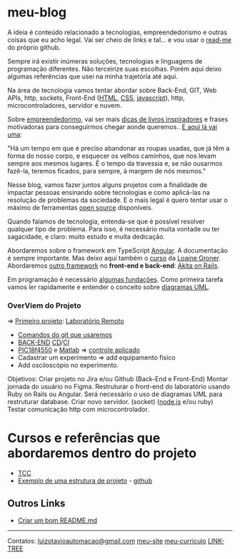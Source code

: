# meu-blog
A ideia é conteúdo relacionado a tecnologias, empreendedorismo e outras coisas que eu acho legal. 
Vai ser cheio de links e tal... e vou usar o [read-me](https://medium.com/@raullesteves/github-como-fazer-um-readme-md-bonit%C3%A3o-c85c8f154f8) do próprio github. 

Sempre irá existir inúmeras soluções, tecnologias e linguagens de programação diferentes. Não terceirize suas escolhas. Porém aqui deixo algumas referências que usei na minha trajetória até aqui.

Na área de tecnologia vamos tentar abordar sobre Back-End, GIT, Web APIs, http, sockets, Front-End ([HTML](https://www.w3schools.com/html/), [CSS](https://www.w3schools.com/css/), [javascript](https://github.com/luizotavioautomacao/curso-javascript-ninja)), http, microcontroladores, servidor e nuvem.

Sobre [empreendedorimo](https://gvcast.podbean.com/), vai ser mais [dicas de livros inspiradores](http://www.fanap.br/Documentos/AMeninadoVale-BelPesce.pdf) e frases motivadoras para conseguirmos chegar aonde queremos.. [E aqui lá vai uma](https://www.fazinova.com.br/courses/curso-criando-oportunidades-2-0?l=pt-BR):

"Há um tempo em que é preciso abandonar as roupas usadas, que já têm a forma do nosso corpo, e esquecer os velhos caminhos, que nos levam sempre aos mesmos lugares. É o tempo da travessia e, se não ousarmos fazê-la, teremos ficados, para sempre, à margem de nós mesmos."

Nesse blog, vamos fazer juntos alguns projetos com a finalidade de impactar pessoas ensinando sobre tecnologias e como aplicá-las na resolução de problemas da sociedade. E o mais legal é quero tentar usar o máximo de ferramentas [open source](https://www.gnu.org/gnu/linux-and-gnu.en.html) disponíveis.

Quando falamos de tecnologia, entenda-se que é  possível resolver qualquer tipo de problema. Para isso, é necessário muita vontade ou ter sagacidade, e claro: muito estudo e muita dedicação.

Abordaremos sobre o framework em TypeScript [Angular](https://angular.io/docs). 
A documentação é sempre importante. Mas deixo aqui também o [curso](https://www.youtube.com/watch?v=tPOMG0D57S0&list=PLGxZ4Rq3BOBoSRcKWEdQACbUCNWLczg2G) da [Loaine Groner](https://loiane.com/).
Abordaremos [outro framework](https://rubyonrails.org/) no **front-end e back-end**: [Akita on Rails](https://www.jmonteiro.com/aprendaaprogramar/chapter00.html).

Em programação é necessário [algumas fundações](https://drive.google.com/drive/folders/1MNzy8h15WqPwpd0i4bcUy4JUU1IVbvH4?usp=sharing).
Como primeira tarefa vamos ler rapidamente e entender o conceito sobre [diagramas UML](https://engsoftmoderna.info/cap4.html).

### OverViem do Projeto
=> [Primeiro projeto](https://decat.ufop.br/weblab-gorceix): [Laboratório Remoto](http://200.239.165.38/)
- [Comandos do git que usaremos](https:challenge/github.com/luizotavioautomacao/meu-blog/tree/main/git)
- [BACK-END](https://nodejs.org/en/download) [C](https://platform.sh/marketplace/)[D](https://www.heroku.com)/[CI](https://www.netlify.com/) 
- [PIC18f4550](https://www.microchip.com/wwwproducts/en/PIC18F4550) e [Matlab](https://www.mathworks.com/) => [controle aplicado](https://engenhariae.com.br/editorial/colunas/ita-libera-10-cursos-gratuitos-online-e-com-certificados?fbclid=IwAR2XAgtTbNW0lCugTTX64WYsDI3WPgkv0pEiW7fh2n5Q5v8O3g1MuBNx28U) 
- Cadastrar um experimento => add equipamento físico 
- Add osciloscópio no experimento.

Objetivos:
Criar projeto no Jira e/ou Github (Back-End e Front-End)
Montar jornada do usuário no Figma.
Restruturar o front-end do laboratório usando Ruby on Rails ou Angular.
Será necessário o uso de diagramas UML para restruturar database.
Criar novo servidor. (socket) ([node.js](https://nodejs.org/en/docs/) e/ou ruby)
Testar comunicação http com microcontrolador.

# Cursos e referências que abordaremos dentro do projeto
  - [TCC](https://www.monografias.ufop.br/handle/35400000/440)
  - [Exemplo de uma estrutura de projeto](https://youtu.be/vAV4Vy4jfkc) - [github](https://github.com/rocketseat-content/youtube-api-node-solid)

  ## Outros Links
  - [Criar um bom README.md](https://blog.rocketseat.com.br/como-fazer-um-bom-readme/)

---
Contatos:
luizotavioautomacao@gmail.com
[meu-site](https://luizotavio.netlify.app/)
[meu-currículo](https://luizotavio.netlify.app/curriculum.html)
[LINK-TREE](https://linktr.ee/luizoitavo)